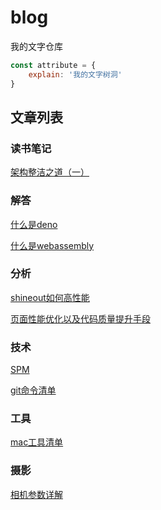  # blog
 我的文字仓库

```js
const attribute = {
    explain: '我的文字树洞'
}
```

## 文章列表

### 读书笔记
[架构整洁之道（一）](https://github.com/ming995/blog/blob/main/clean-code1.md)

### 解答
[什么是deno]()

[什么是webassembly]()

### 分析
[shineout如何高性能]()

[页面性能优化以及代码质量提升手段]()

### 技术
[SPM]()

[git命令清单]()

### 工具
[mac工具清单]()

### 摄影
[相机参数详解]()


